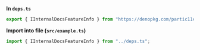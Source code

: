 **In `deps.ts`**

```ts
export { IInternalDocsFeatureInfo } from "https://denopkg.com/partic11e/internal/mod.ts";
```

**Import into file (`src/example.ts`)**

```ts
import { IInternalDocsFeatureInfo } from "../deps.ts";
```
